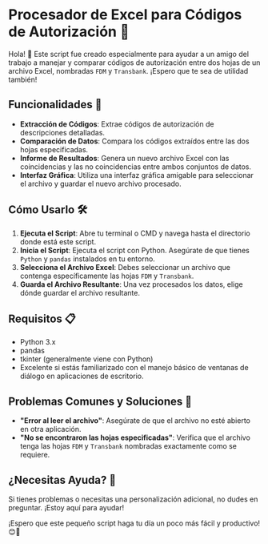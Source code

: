 # Procesador de Excel para Códigos de Autorización 📑

Hola! 👋 Este script fue creado especialmente para ayudar a un amigo del trabajo a manejar y comparar códigos de autorización entre dos hojas de un archivo Excel, nombradas `FDM` y `Transbank`. ¡Espero que te sea de utilidad también!

## Funcionalidades 🚀

- **Extracción de Códigos**: Extrae códigos de autorización de descripciones detalladas.
- **Comparación de Datos**: Compara los códigos extraídos entre las dos hojas especificadas.
- **Informe de Resultados**: Genera un nuevo archivo Excel con las coincidencias y las no coincidencias entre ambos conjuntos de datos.
- **Interfaz Gráfica**: Utiliza una interfaz gráfica amigable para seleccionar el archivo y guardar el nuevo archivo procesado.

## Cómo Usarlo 🛠️

1. **Ejecuta el Script**: Abre tu terminal o CMD y navega hasta el directorio donde está este script.
2. **Inicia el Script**: Ejecuta el script con Python. Asegúrate de que tienes `Python` y `pandas` instalados en tu entorno.
3. **Selecciona el Archivo Excel**: Debes seleccionar un archivo que contenga específicamente las hojas `FDM` y `Transbank`.
4. **Guarda el Archivo Resultante**: Una vez procesados los datos, elige dónde guardar el archivo resultante.

## Requisitos 📋

- Python 3.x
- pandas
- tkinter (generalmente viene con Python)
- Excelente si estás familiarizado con el manejo básico de ventanas de diálogo en aplicaciones de escritorio.

## Problemas Comunes y Soluciones 🔧

- **"Error al leer el archivo"**: Asegúrate de que el archivo no esté abierto en otra aplicación.
- **"No se encontraron las hojas especificadas"**: Verifica que el archivo tenga las hojas `FDM` y `Transbank` nombradas exactamente como se requiere.

## ¿Necesitas Ayuda? 🤝

Si tienes problemas o necesitas una personalización adicional, no dudes en preguntar. ¡Estoy aquí para ayudar!

¡Espero que este pequeño script haga tu día un poco más fácil y productivo! 😊🌟
